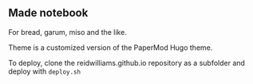 ## Made notebook

For bread, garum, miso and the like.

Theme is a customized version of the PaperMod Hugo theme.

To deploy, clone the reidwilliams.github.io repository as a subfolder and deploy with `deploy.sh`